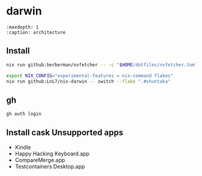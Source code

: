# darwin

```{toctree}
:maxdepth: 1
:caption: architecture
```

## Install

```bash
nix run github:berberman/nvfetcher -- -c "$HOME/dotfiles/nvfetcher.toml" -o "_sources"
```

```bash
export NIX_CONFIG="experimental-features = nix-command flakes"
nix run github:LnL7/nix-darwin -- switch --flake ".#shuntaka"
```

## gh

```bash
gh auth login
```

## Install cask Unsupported apps

- Kindle
- Happy Hacking Keyboard.app
- CompareMerge.app
- Testcontainers Desktop.app
